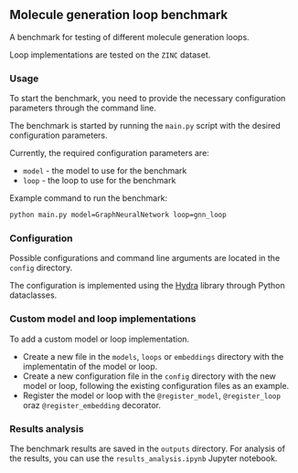 ## Molecule generation loop benchmark
A benchmark for testing of different molecule generation loops.

Loop implementations are tested on the `ZINC` dataset.


### Usage
To start the benchmark, you need to provide the necessary configuration parameters through the command line.

The benchmark is started by running the `main.py` script with the desired configuration parameters.

Currently, the required configuration parameters are:
- `model` - the model to use for the benchmark
- `loop` - the loop to use for the benchmark

Example command to run the benchmark:
```bash
python main.py model=GraphNeuralNetwork loop=gnn_loop
```

### Configuration
Possible configurations and command line arguments are located in the `config` directory.

The configuration is implemented using the [Hydra](https://hydra.cc/) library through Python dataclasses.

### Custom model and loop implementations
To add a custom model or loop implementation. 

- Create a new file in the `models`, `loops` or `embeddings` directory with the implementatin of the model or loop.
- Create a new configuration file in the `config` directory with the new model or loop, following the existing configuration files as an example.
- Register the model or loop with the `@register_model`, `@register_loop` oraz `@register_embedding` decorator.

### Results analysis
The benchmark results are saved in the `outputs` directory. For analysis of the results, you can use the `results_analysis.ipynb` Jupyter notebook.
